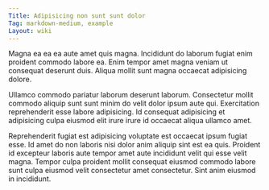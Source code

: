 ```yaml
---
Title: Adipisicing non sunt sunt dolor
Tag: markdown-medium, example
Layout: wiki
---
```

Magna ea ea ea aute amet quis magna. Incididunt do laborum fugiat enim proident commodo labore ea. Enim tempor amet magna veniam ut consequat deserunt duis. Aliqua mollit sunt magna occaecat adipisicing dolore.

Ullamco commodo pariatur laborum deserunt laborum. Consectetur mollit commodo aliquip sunt sunt minim do velit dolor ipsum aute qui. Exercitation reprehenderit esse labore adipisicing. Id consequat adipisicing et adipisicing culpa eiusmod elit irure irure id occaecat aliqua ullamco amet.

Reprehenderit fugiat est adipisicing voluptate est occaecat ipsum fugiat esse. Id amet do non laboris nisi dolor anim aliquip sint est ea quis. Proident id excepteur laboris aute tempor amet aute incididunt velit qui esse velit magna. Tempor culpa proident mollit consequat eiusmod commodo labore sunt culpa eiusmod velit consectetur amet consectetur. Sint anim eiusmod in incididunt.